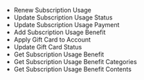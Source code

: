 * Renew Subscription Usage
* Update Subscription Usage Status
* Update Subscription Usage Payment
* Add Subscription Usage Benefit
* Apply Gift Card to Account
* Update Gift Card Status
* Get Subscription Usage Benefit
* Get Subscription Usage Benefit Categories
* Get Subscription Usage Benefit Contents